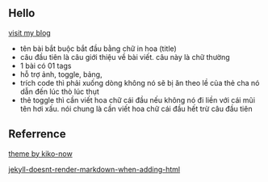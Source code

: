 ## Hello

[visit my blog](https://anhtuphi.github.io/)

- tên bài bắt buộc bắt đầu bằng chữ in hoa (title)
- câu đầu tiên là câu giới thiệu về bài viết. câu này là chữ thường
- 1 bài có 01 tags
- hỗ trợ ảnh, toggle, bảng, 
- trích code thì phải xuống dòng không nó sẽ bị ăn theo lề của thẻ cha nó dẫn đến lúc thò lúc thụt
- thẻ toggle thì cần viết hoa chữ cái đầu nếu không nó đi liền với cái mũi tên hơi xấu. nói chung là cần viết hoa chữ cái đầu hết trừ câu đầu tiên


## Referrence

[theme by kiko-now](https://github.com/aweekj/kiko-now) 

[jekyll-doesnt-render-markdown-when-adding-html](https://stackoverflow.com/questions/35193171/jekyll-doesnt-render-markdown-when-adding-html)